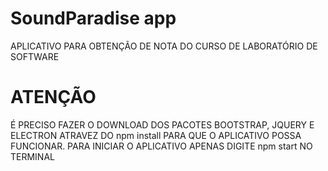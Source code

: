 # SoundParadise app
 APLICATIVO PARA OBTENÇÃO DE NOTA DO CURSO DE LABORATÓRIO DE SOFTWARE
 # ATENÇÃO
 É PRECISO FAZER O DOWNLOAD DOS PACOTES BOOTSTRAP, JQUERY E ELECTRON ATRAVEZ DO npm install PARA QUE O APLICATIVO POSSA FUNCIONAR. PARA INICIAR O APLICATIVO APENAS DIGITE npm start NO TERMINAL
